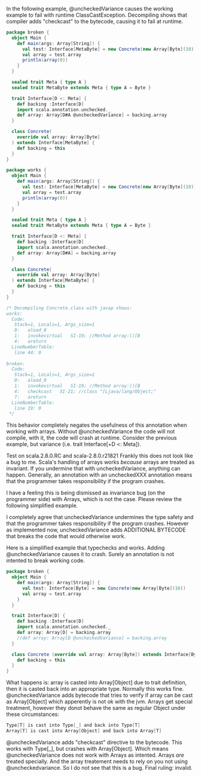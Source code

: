 In the following example, @uncheckedVariance causes the working example to fail with runtime ClassCastException. Decompiling shows that compiler adds "checkcast" to the bytecode, causing it to fail at runtime.

```scala
package broken {
  object Main {
    def main(args: Array[String]) {
      val test: Interface[MetaByte] = new Concrete(new Array[Byte](10))
      val array = test.array
      println(array(0))
    }
  }

  sealed trait Meta { type A }
  sealed trait MetaByte extends Meta { type A = Byte }

  trait Interface[D <: Meta] {
    def backing :Interface[D]
    import scala.annotation.unchecked._
    def array: Array[D#A @uncheckedVariance] = backing.array
  }

  class Concrete(
    override val array: Array[Byte]
  ) extends Interface[MetaByte] {
    def backing = this
  }
}

package works {
  object Main {
    def main(args: Array[String]) {
      val test: Interface[MetaByte] = new Concrete(new Array[Byte](10))
      val array = test.array
      println(array(0))
    }
  }

  sealed trait Meta { type A }
  sealed trait MetaByte extends Meta { type A = Byte }

  trait Interface[D <: Meta] {
    def backing :Interface[D]
    import scala.annotation.unchecked._
    def array: Array[D#A] = backing.array
  }

  class Concrete(
    override val array: Array[Byte]
  ) extends Interface[MetaByte] {
    def backing = this
  }
}

/* Decompiling Concrete.class with javap shows:
works:
  Code:
   Stack=1, Locals=1, Args_size=1
   0:   aload_0
   1:   invokevirtual   SI-19; //Method array:()[B
   4:   areturn
  LineNumberTable:
   line 44: 0
   
broken:
  Code:
   Stack=1, Locals=1, Args_size=1
   0:	aload_0
   1:	invokevirtual	SI-19; //Method array:()[B
   4:	checkcast	SI-21; //class "[Ljava/lang/Object;"
   7:	areturn
  LineNumberTable: 
   line 19: 0
 */
```


This behavior completely negates the usefulness of this annotation when working with arrays. Without @uncheckedVariance the code will not compile, with it, the code will crash at runtime. Consider the previous example, but variance (i.e. trait Interface[+D <: Meta]).

Test on scala.2.8.0.RC and scala-2.8.0.r21821
Frankly this does not look like a bug to me. Scala's handling of arrays works *because* arrays are treated as invariant. If you undermine that with uncheckedVariance, anything can happen.  Generally, an annotation with an uncheckedXXX annotation means that the programmer takes responsibility if the program crashes.




I have a feeling this is being dismissed as invariance bug (on the programmer side) with Arrays, which is not the case. Please review the following simplified example.

I completely agree that uncheckedVariance undermines the type safety and that the programmer takes responsibility if the program crashes. However as implemented now, uncheckedVariance adds ADDITIONAL BYTECODE that breaks the code that would otherwise work.

Here is a simplified example that typechecks and works. Adding @uncheckedVariance causes it to crash. Surely an annotation is not intented to break working code.
```scala
package broken {
  object Main {
    def main(args: Array[String]) {
      val test: Interface[Byte] = new Concrete(new Array[Byte](10))
      val array = test.array
    }
  }

  trait Interface[D] {
    def backing :Interface[D]
    import scala.annotation.unchecked._
    def array: Array[D] = backing.array
    //def array: Array[D @uncheckedVariance] = backing.array
  }

  class Concrete (override val array: Array[Byte]) extends Interface[Byte] {
    def backing = this
  }
}
```

What happens is: array is casted into Array[Object] due to trait definition, then it is casted back into an appropriate type. Normally this works fine. @uncheckedVariance adds bytecode that tries to verify if array can be cast as Array[Object] which apperently is not ok with the jvm.
Arrays get special treatment, however they donot behave the same as regular Object under these circumstances:
```scala
Type[T] is cast into Type[_] and back into Type[T]
Array[T] is cast into Array[Object] and back into Array[T]
```
@uncheckedVariance adds "checkcast" directive to the bytecode. This works with Type[_], but crashes with Array[Object]. Which means @uncheckedVariance does not work with Arrays as intented.
Arrays *are* treated specially. And the array treatement needs to rely on you not using @uncheckedvariance. So I do not see that this is a bug. Final ruling: invalid.
